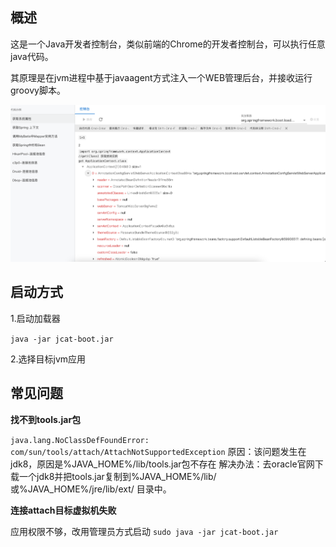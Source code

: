 ## 概述

这是一个Java开发者控制台，类似前端的Chrome的开发者控制台，可以执行任意java代码。

其原理是在jvm进程中基于javaagent方式注入一个WEB管理后台，并接收运行groovy脚本。

<img src="img/Snipaste_2024-08-10_10-14-25.png" alt="Snipaste_2024-08-10_10-14-25" style="zoom:50%;" />

## 启动方式

1.启动加载器

`java -jar jcat-boot.jar`

2.选择目标jvm应用

## 常见问题

**找不到tools.jar包**

`java.lang.NoClassDefFoundError: com/sun/tools/attach/AttachNotSupportedException`
原因：该问题发生在jdk8，原因是%JAVA_HOME%/lib/tools.jar包不存在
解决办法：去oracle官网下载一个jdk8并把tools.jar复制到%JAVA_HOME%/lib/ 或%JAVA_HOME%/jre/lib/ext/ 目录中。

**连接attach目标虚拟机失败**

应用权限不够，改用管理员方式启动 `sudo java -jar jcat-boot.jar`

